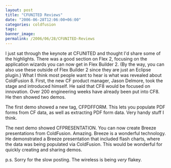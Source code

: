 ```yaml
---
layout: post
title: "CFUNITED Reviews"
date: "2006-06-28T12:06:00+06:00"
categories: coldfusion 
tags: 
banner_image: 
permalink: /2006/06/28/CFUNITED-Reviews
---
```


I just sat through the keynote at CFUNITED and thought I'd share some of the highlights. There was a good section on Flex 2, focusing on the application wizards you can now get in Flex Builder 2. (By the way, you can also use these outside of Flex Builder 2 since they are just an Eclipse plugin.) What I think most people want to hear is what was revealed about ColdFusion 8. First, the new CF product manager, Jason Delmore, took the stage and introduced himself. He said that CF8 would be focused on innovation. Over 200 engineering weeks have already been put into CF8. He then showed two demos.

The first demo showed a new tag, CFPDFFORM. This lets you populate PDF forms from CF data, as well as extracting PDF form data. Very handy stuff I think.

The next demo showed CFPRESENTATION. You can now create Breeze presentations from ColdFusion. Amazing. Breeze is a wonderful technology. He demonstrated a Breeze presentation that included flash charts, where the data was being populated via ColdFusion. This would be wonderful for quickly creating and sharing demos.

p.s. Sorry for the slow posting. The wireless is being <i>very</i> flakey.